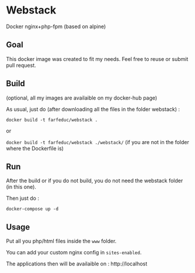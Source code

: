 # Webstack

Docker nginx+php-fpm (based on alpine)

## Goal

This docker image was created to fit my needs.
Feel free to reuse or submit pull request.

## Build 

(optional, all my images are availaible on my docker-hub page)

As usual, just do (after downloading all the files in the folder webstack) : 

`docker build -t farfeduc/webstack .`
 
or 

`docker build -t farfeduc/webstack ./webstack/`
(if you are not in the folder where the Dockerfile is)

## Run

After the build or if you do not build, you do not need the webstack folder (in this one).

Then just do : 

`docker-compose up -d`

## Usage

Put all you php/html files inside the `www` folder.

You can add your custom nginx config in `sites-enabled`.

The applications then will be availaible on : http://localhost
